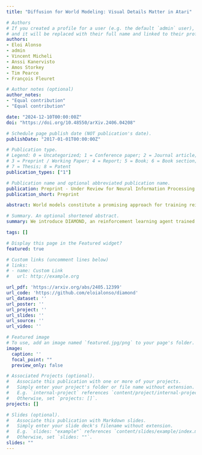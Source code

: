 ```yaml
---
title: "Diffusion for World Modeling: Visual Details Matter in Atari"

# Authors
# If you created a profile for a user (e.g. the default `admin` user), write the username (folder name) here
# and it will be replaced with their full name and linked to their profile.
authors:
- Eloi Alonso
- admin
- Vincent Micheli
- Anssi Kanervisto
- Amos Storkey
- Tim Pearce
- François Fleuret

# Author notes (optional)
author_notes:
- "Equal contribution"
- "Equal contribution"

date: "2024-12-10T00:00:00Z"
doi: "https://doi.org/10.48550/arXiv.2406.04208"

# Schedule page publish date (NOT publication's date).
publishDate: "2017-01-01T00:00:00Z"

# Publication type.
# Legend: 0 = Uncategorized; 1 = Conference paper; 2 = Journal article;
# 3 = Preprint / Working Paper; 4 = Report; 5 = Book; 6 = Book section;
# 7 = Thesis; 8 = Patent
publication_types: ["1"]

# Publication name and optional abbreviated publication name.
publication: Preprint - Under Review for Neural Information Processing Systems (NeurIPS) 2024
publication_short: Preprint

abstract: World models constitute a promising approach for training reinforcement learning agents in a safe and sample-efficient manner. Recent world models predominantly operate on sequences of discrete latent variables to model environment dynamics. However, this compression into a compact discrete representation may ignore visual details that are important for reinforcement learning. Concurrently, diffusion models have become a dominant approach for image generation, challenging well-established methods modeling discrete latents. Motivated by this paradigm shift, we introduce DIAMOND (DIffusion As a Model Of eNvironment Dreams), a reinforcement learning agent trained in a diffusion world model. We analyze the key design choices that are required to make diffusion suitable for world modeling, and demonstrate how improved visual details can lead to improved agent performance. DIAMOND achieves a mean human normalized score of 1.46 on the competitive Atari 100k benchmark; a new best for agents trained entirely within a world model. To foster future research on diffusion for world modeling, we release our code, agents and playable world models at https://github.com/eloialonso/diamond.

# Summary. An optional shortened abstract.
summary: We introduce DIAMOND, an reinforcement learning agent trained in a diffusion world model.

tags: []

# Display this page in the Featured widget?
featured: true

# Custom links (uncomment lines below)
# links:
# - name: Custom Link
#   url: http://example.org

url_pdf: 'https://arxiv.org/abs/2405.12399'
url_code: 'https://github.com/eloialonso/diamond'
url_dataset: ''
url_poster: ''
url_project: ''
url_slides: ''
url_source: ''
url_video: ''

# Featured image
# To use, add an image named `featured.jpg/png` to your page's folder.
image:
  caption: ''
  focal_point: ""
  preview_only: false

# Associated Projects (optional).
#   Associate this publication with one or more of your projects.
#   Simply enter your project's folder or file name without extension.
#   E.g. `internal-project` references `content/project/internal-project/index.md`.
#   Otherwise, set `projects: []`.
projects: []

# Slides (optional).
#   Associate this publication with Markdown slides.
#   Simply enter your slide deck's filename without extension.
#   E.g. `slides: "example"` references `content/slides/example/index.md`.
#   Otherwise, set `slides: ""`.
slides: ""
---
```


<!-- {{% callout note %}}
Click the *Cite* button above to demo the feature to enable visitors to import publication metadata into their reference management software.
{{% /callout %}}

{{% callout note %}}
Create your slides in Markdown - click the *Slides* button to check out the example.
{{% /callout %}}

Supplementary notes can be added here, including [code, math, and images](https://wowchemy.com/docs/writing-markdown-latex/). -->
